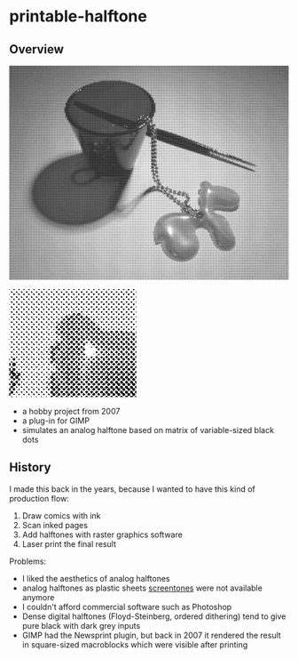 # printable-halftone

## Overview

![Large image](media/items.png)

![Halftone detail](media/halftoned.png)

- a hobby project from 2007
- a plug-in for GIMP
- simulates an analog halftone based on matrix of variable-sized black dots

## History

I made this back in the years, because I wanted to have this kind of
production flow:

1. Draw comics with ink
2. Scan inked pages
3. Add halftones with raster graphics software
4. Laser print the final result 

Problems:
- I liked the aesthetics of analog halftones
- analog halftones as plastic sheets [screentones](https://en.wikipedia.org/wiki/Screentone) were not available anymore
- I couldn't afford commercial software such as Photoshop
- Dense digital halftones (Floyd-Steinberg, ordered dithering)
  tend to give pure black with dark grey inputs
- GIMP had the Newsprint plugin, but back in 2007 it rendered the result
  in square-sized macroblocks which were visible after printing

